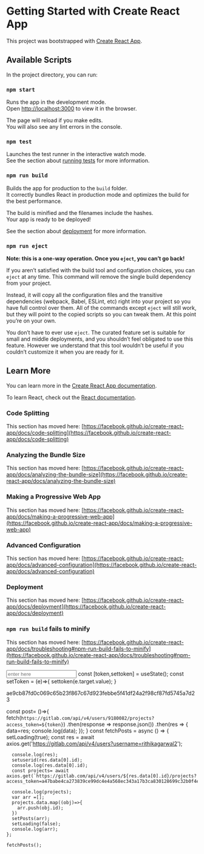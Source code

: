 # Getting Started with Create React App

This project was bootstrapped with [Create React App](https://github.com/facebook/create-react-app).

## Available Scripts

In the project directory, you can run:

### `npm start`

Runs the app in the development mode.\
Open [http://localhost:3000](http://localhost:3000) to view it in the browser.

The page will reload if you make edits.\
You will also see any lint errors in the console.

### `npm test`

Launches the test runner in the interactive watch mode.\
See the section about [running tests](https://facebook.github.io/create-react-app/docs/running-tests) for more information.

### `npm run build`

Builds the app for production to the `build` folder.\
It correctly bundles React in production mode and optimizes the build for the best performance.

The build is minified and the filenames include the hashes.\
Your app is ready to be deployed!

See the section about [deployment](https://facebook.github.io/create-react-app/docs/deployment) for more information.

### `npm run eject`

**Note: this is a one-way operation. Once you `eject`, you can’t go back!**

If you aren’t satisfied with the build tool and configuration choices, you can `eject` at any time. This command will remove the single build dependency from your project.

Instead, it will copy all the configuration files and the transitive dependencies (webpack, Babel, ESLint, etc) right into your project so you have full control over them. All of the commands except `eject` will still work, but they will point to the copied scripts so you can tweak them. At this point you’re on your own.

You don’t have to ever use `eject`. The curated feature set is suitable for small and middle deployments, and you shouldn’t feel obligated to use this feature. However we understand that this tool wouldn’t be useful if you couldn’t customize it when you are ready for it.

## Learn More

You can learn more in the [Create React App documentation](https://facebook.github.io/create-react-app/docs/getting-started).

To learn React, check out the [React documentation](https://reactjs.org/).

### Code Splitting

This section has moved here: [https://facebook.github.io/create-react-app/docs/code-splitting](https://facebook.github.io/create-react-app/docs/code-splitting)

### Analyzing the Bundle Size

This section has moved here: [https://facebook.github.io/create-react-app/docs/analyzing-the-bundle-size](https://facebook.github.io/create-react-app/docs/analyzing-the-bundle-size)

### Making a Progressive Web App

This section has moved here: [https://facebook.github.io/create-react-app/docs/making-a-progressive-web-app](https://facebook.github.io/create-react-app/docs/making-a-progressive-web-app)

### Advanced Configuration

This section has moved here: [https://facebook.github.io/create-react-app/docs/advanced-configuration](https://facebook.github.io/create-react-app/docs/advanced-configuration)

### Deployment

This section has moved here: [https://facebook.github.io/create-react-app/docs/deployment](https://facebook.github.io/create-react-app/docs/deployment)

### `npm run build` fails to minify

This section has moved here: [https://facebook.github.io/create-react-app/docs/troubleshooting#npm-run-build-fails-to-minify](https://facebook.github.io/create-react-app/docs/troubleshooting#npm-run-build-fails-to-minify)




<input placeholder="enter here" onChange={setToken}></input>
const [token,settoken] = useState();
  const setToken = (e)=>{
    settoken(e.target.value);
  }

  ae9cb87fd0c069c65b23f867c67d923febbe5f41df24a2f98cf87fd5745a7d23

  const post= ()=>{
    fetch(`https://gitlab.com/api/v4/users/9180082/projects?access_token=${token}`)
        .then(response => response.json())
        .then(res => {
          data=res;
          console.log(data);
        });
  }
   const fetchPosts = async () => {
      setLoading(true);
      const res = await axios.get('https://gitlab.com/api/v4/users?username=rithikagarwal2');
     
      console.log(res);
      setuserid(res.data[0].id);
      console.log(res.data[0].id);
      const projects= await axios.get(`https://gitlab.com/api/v4/users/${res.data[0].id}/projects?access_token=a47babe4ca273839ce99dc4e4a568ec343a17b3ca830128699c32b0f4e1c5555`);

      console.log(projects);
      var arr =[];
      projects.data.map((obj)=>{
        arr.push(obj.id);
      })
      setPosts(arr);
      setLoading(false);
      console.log(arr);
    };

    fetchPosts();